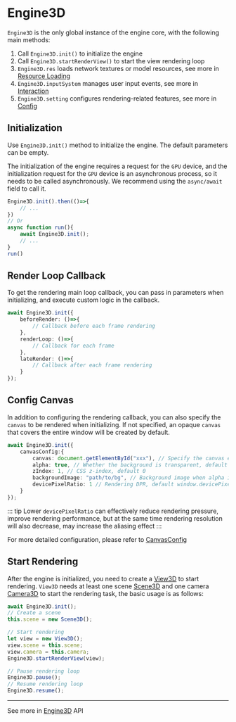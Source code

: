 # Engine3D
`Engine3D` is the only global instance of the engine core, with the following main methods:
1. Call `Engine3D.init()` to initialize the engine
2. Call `Engine3D.startRenderView()` to start the view rendering loop
3. `Engine3D.res` loads network textures or model resources, see more in [Resource Loading](/guide/resource/Readme)
4. `Engine3D.inputSystem` manages user input events, see more in [Interaction](/guide/interaction/Readme)
5. `Engine3D.setting` configures rendering-related features, see more in [Config](/guide/core/config)

## Initialization
Use `Engine3D.init()` method to initialize the engine. The default parameters can be empty.

The initialization of the engine requires a request for the `GPU` device, and the initialization request for the `GPU` device is an asynchronous process, so it needs to be called asynchronously. We recommend using the `async/await` field to call it.

```ts
Engine3D.init().then(()=>{
    // ...
})
// Or
async function run(){
    await Engine3D.init();
    // ...
}
run()
```

## Render Loop Callback
To get the rendering main loop callback, you can pass in parameters when initializing, and execute custom logic in the callback.

```ts
await Engine3D.init({
    beforeRender: ()=>{
        // Callback before each frame rendering
    },
    renderLoop: ()=>{
        // Callback for each frame
    },
    lateRender: ()=>{
        // Callback after each frame rendering
    }
});
```

## Config Canvas
In addition to configuring the rendering callback, you can also specify the `canvas` to be rendered when initializing. If not specified, an opaque `canvas` that covers the entire window will be created by default.

```ts
await Engine3D.init({
    canvasConfig:{
        canvas: document.getElementById("xxx"), // Specify the canvas element, you can customize the canvas size or layout
        alpha: true, // Whether the background is transparent, default false
        zIndex: 1, // CSS z-index, default 0
        backgroundImage: "path/to/bg", // Background image when alpha is transparent
        devicePixelRatio: 1 // Rendering DPR, default window.devicePixelRatio
    }
});
```
::: tip
Lower `devicePixelRatio` can effectively reduce rendering pressure, improve rendering performance, but at the same time rendering resolution will also decrease, may increase the aliasing effect
:::

For more detailed configuration, please refer to [CanvasConfig](/api/types/CanvasConfig)

## Start Rendering
After the engine is initialized, you need to create a [View3D](/api/classes/View3D) to start rendering. `View3D` needs at least one scene [Scene3D](/guide/core/scene) and one camera [Camera3D](/api/classes/Camera3D) to start the rendering task, the basic usage is as follows:

```ts
await Engine3D.init();
// Create a scene
this.scene = new Scene3D();

// Start rendering
let view = new View3D();
view.scene = this.scene;
view.camera = this.camera;
Engine3D.startRenderView(view);

// Pause rendering loop
Engine3D.pause();
// Resume rendering loop
Engine3D.resume();
```
---
See more in [Engine3D](/api/classes/Engine3D) API



